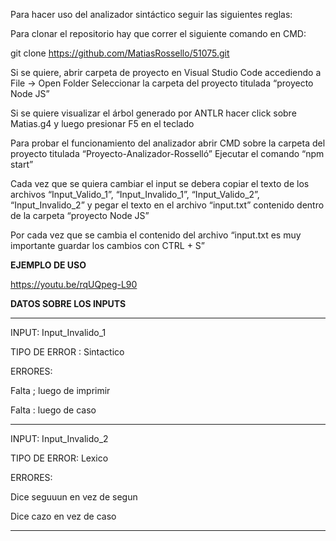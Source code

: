 Para hacer uso del analizador sintáctico seguir las siguientes reglas:



Para clonar el repositorio hay que correr el siguiente comando en CMD:

git clone https://github.com/MatiasRossello/51075.git

Si se quiere, abrir carpeta de proyecto en Visual Studio Code accediendo a
File -> Open Folder
Seleccionar la carpeta del proyecto titulada “proyecto Node JS”

Si se quiere visualizar el árbol generado por ANTLR hacer click sobre Matias.g4 y luego presionar F5 en el teclado

Para probar el funcionamiento del analizador abrir CMD sobre la carpeta del proyecto titulada “Proyecto-Analizador-Rosselló”
Ejecutar el comando “npm start”

Cada vez que se quiera cambiar el input se debera copiar el texto de los archivos “Input_Valido_1”,  “Input_Invalido_1”,  “Input_Valido_2”,   “Input_Invalido_2” 
y pegar el texto en el archivo “input.txt” contenido dentro de la carpeta “proyecto Node JS”

Por cada vez que se cambia el contenido del archivo “input.txt es muy importante guardar los cambios con CTRL + S”

**EJEMPLO DE USO**

https://youtu.be/rqUQpeg-L90




**DATOS SOBRE LOS INPUTS**

-----------------------------

INPUT: Input_Invalido_1

TIPO DE ERROR : Sintactico

ERRORES:

Falta ; luego de imprimir

Falta : luego de caso

------------------------------

INPUT: Input_Invalido_2

TIPO DE ERROR: Lexico

ERRORES:

Dice seguuun en vez de segun

Dice cazo en vez de caso

-----------------------------

